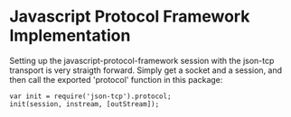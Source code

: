 # Javascript Protocol Framework Implementation

Setting up the javascript-protocol-framework session with the json-tcp transport
is very straigth forward. Simply get a socket and a session, and then call the
exported 'protocol' function in this package:

    var init = require('json-tcp').protocol;
    init(session, instream, [outStream]);
